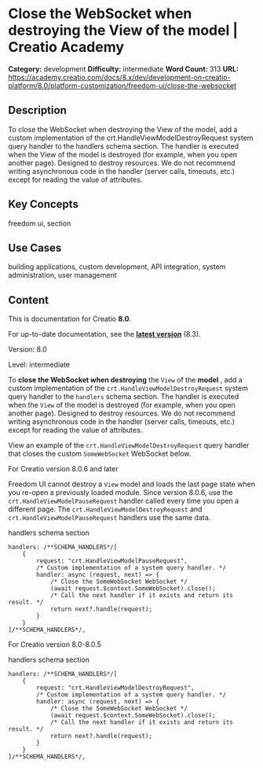 # Close the WebSocket when destroying the View of the model | Creatio Academy

**Category:** development **Difficulty:** intermediate **Word Count:** 313
**URL:**
https://academy.creatio.com/docs/8.x/dev/development-on-creatio-platform/8.0/platform-customization/freedom-ui/close-the-websocket

## Description

To close the WebSocket when destroying the View of the model, add a custom
implementation of the crt.HandleViewModelDestroyRequest system query handler to
the handlers schema section. The handler is executed when the View of the model
is destroyed (for example, when you open another page). Designed to destroy
resources. We do not recommend writing asynchronous code in the handler (server
calls, timeouts, etc.) except for reading the value of attributes.

## Key Concepts

freedom ui, section

## Use Cases

building applications, custom development, API integration, system
administration, user management

## Content

This is documentation for Creatio **8.0**.

For up-to-date documentation, see the
**[latest version](/docs/8.x/dev/development-on-creatio-platform/platform-customization/freedom-ui/close-the-websocket)**
(8.3).

Version: 8.0

Level: intermediate

To **close the WebSocket when destroying** the `View` of the **model** , add a
custom implementation of the `crt.HandleViewModelDestroyRequest` system query
handler to the `handlers` schema section. The handler is executed when the
`View` of the model is destroyed (for example, when you open another page).
Designed to destroy resources. We do not recommend writing asynchronous code in
the handler (server calls, timeouts, etc.) except for reading the value of
attributes.

View an example of the `crt.HandleViewModelDestroyRequest` query handler that
closes the custom `SomeWebSocket` WebSocket below.

For Creatio version 8.0.6 and later

Freedom UI cannot destroy a `View` model and loads the last page state when you
re-open a previously loaded module. Since version 8.0.6, use the
`crt.HandleViewModelPauseRequest` handler called every time you open a different
page. The `crt.HandleViewModelDestroyRequest` and
`crt.HandleViewModelPauseRequest` handlers use the same data.

handlers schema section

    handlers: /**SCHEMA_HANDLERS*/[
        {
            request: "crt.HandleViewModelPauseRequest",
            /* Custom implementation of a system query handler. */
            handler: async (request, next) => {
                /* Close the SomeWebSocket WebSocket */
                (await request.$context.SomeWebSocket).close();
                /* Call the next handler if it exists and return its result. */
                return next?.handle(request);
            }
        }
    ]/**SCHEMA_HANDLERS*/,

For Creatio version 8.0-8.0.5

handlers schema section

    handlers: /**SCHEMA_HANDLERS*/[
        {
            request: "crt.HandleViewModelDestroyRequest",
            /* Custom implementation of a system query handler. */
            handler: async (request, next) => {
                /* Close the SomeWebSocket WebSocket */
                (await request.$context.SomeWebSocket).close();
                /* Call the next handler if it exists and return its result. */
                return next?.handle(request);
            }
        }
    ]/**SCHEMA_HANDLERS*/,
